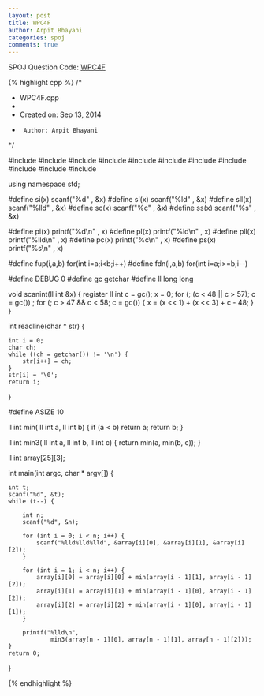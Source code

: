 ```yaml
---
layout: post
title: WPC4F
author: Arpit Bhayani
categories: spoj
comments: true
---
```


SPOJ Question Code: [WPC4F](http://www.spoj.com/problems/WPC4F/)

{% highlight cpp %}
/*
 * WPC4F.cpp
 *
 *  Created on: Sep 13, 2014
 *      Author: Arpit Bhayani
 */

#include <map>
#include <set>
#include <cstring>
#include <stack>
#include <vector>
#include <queue>
#include <list>
#include <cstdio>
#include <cstdlib>
#include <iostream>
#include <climits>

using namespace std;

#define si(x) scanf("%d" , &x)
#define sl(x) scanf("%ld" , &x)
#define sll(x) scanf("%lld" , &x)
#define sc(x) scanf("%c" , &x)
#define ss(x) scanf("%s" , &x)

#define pi(x) printf("%d\n" , x)
#define pl(x) printf("%ld\n" , x)
#define pll(x) printf("%lld\n" , x)
#define pc(x) printf("%c\n" , x)
#define ps(x) printf("%s\n" , x)

#define fup(i,a,b) for(int i=a;i<b;i++)
#define fdn(i,a,b) for(int i=a;i>=b;i--)

#define DEBUG 0
#define gc getchar
#define ll long long

void scanint(ll int &x) {
	register ll int c = gc();
	x = 0;
	for (; (c < 48 || c > 57); c = gc())
		;
	for (; c > 47 && c < 58; c = gc()) {
		x = (x << 1) + (x << 3) + c - 48;
	}
}

int readline(char * str) {

	int i = 0;
	char ch;
	while ((ch = getchar()) != '\n') {
		str[i++] = ch;
	}
	str[i] = '\0';
	return i;
}

#define ASIZE 10

ll int min( ll int a, ll int b) {
	if (a < b)
		return a;
	return b;
}

ll int min3( ll int a, ll int b, ll int c) {
	return min(a, min(b, c));
}

ll int array[25][3];

int main(int argc, char * argv[]) {

	int t;
	scanf("%d", &t);
	while (t--) {

		int n;
		scanf("%d", &n);

		for (int i = 0; i < n; i++) {
			scanf("%lld%lld%lld", &array[i][0], &array[i][1], &array[i][2]);
		}

		for (int i = 1; i < n; i++) {
			array[i][0] = array[i][0] + min(array[i - 1][1], array[i - 1][2]);
			array[i][1] = array[i][1] + min(array[i - 1][0], array[i - 1][2]);
			array[i][2] = array[i][2] + min(array[i - 1][0], array[i - 1][1]);
		}

		printf("%lld\n",
				min3(array[n - 1][0], array[n - 1][1], array[n - 1][2]));
	}
	return 0;
}

{% endhighlight %}